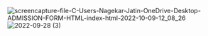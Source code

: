 
![screencapture-file-C-Users-Nagekar-Jatin-OneDrive-Desktop-ADMISSION-FORM-HTML-index-html-2022-10-09-12_08_26](https://user-images.githubusercontent.com/114161888/194742092-29eafd6b-855a-4eb4-81c4-a0037871e36d.png)
![2022-09-28 (3)](https://user-images.githubusercontent.com/114161888/194742113-f42b02ca-fd97-4bd1-9bb1-8772e4c8c8d4.png)
